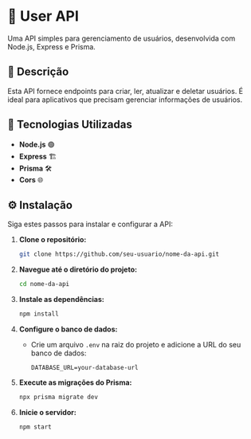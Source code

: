 # 🚀 **User API**

Uma API simples para gerenciamento de usuários, desenvolvida com Node.js, Express e Prisma.

## 📜 **Descrição**

Esta API fornece endpoints para criar, ler, atualizar e deletar usuários. É ideal para aplicativos que precisam gerenciar informações de usuários.

## 🔧 **Tecnologias Utilizadas**

- **Node.js** 🟢
- **Express** 🏗️
- **Prisma** 🛠️
- **Cors** 🌐

## ⚙️ **Instalação**

Siga estes passos para instalar e configurar a API:

1. **Clone o repositório:**
    ```bash
    git clone https://github.com/seu-usuario/nome-da-api.git
    ```

2. **Navegue até o diretório do projeto:**
    ```bash
    cd nome-da-api
    ```

3. **Instale as dependências:**
    ```bash
    npm install
    ```

4. **Configure o banco de dados:**
    - Crie um arquivo `.env` na raiz do projeto e adicione a URL do seu banco de dados:
      ```env
      DATABASE_URL=your-database-url
      ```

5. **Execute as migrações do Prisma:**
    ```bash
    npx prisma migrate dev
    ```

6. **Inicie o servidor:**
    ```bash
    npm start
    ```


